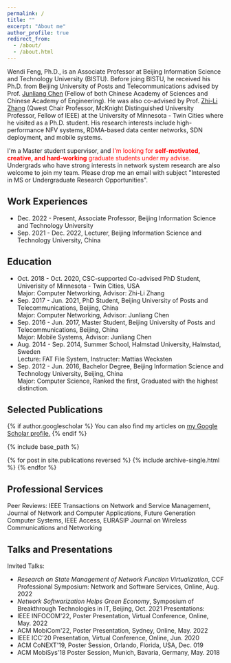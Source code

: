 ```yaml
---
permalink: /
title: ""
excerpt: "About me"
author_profile: true
redirect_from: 
  - /about/
  - /about.html
---
```


Wendi Feng, Ph.D., is an Associate Professor at Beijing Information Science and Technology University (BISTU). Before joing BISTU, he received his Ph.D. from Beijing University of Posts and Telecommunications advised by Prof. [Junliang Chen](https://teacher.bupt.edu.cn/chenjunliang/en/index.htm) (Fellow of both Chinese Academy of Sciences and Chinese Academy of Engineering). He was also co-advised by Prof. [Zhi-Li Zhang](https://www-users.cs.umn.edu/~zhang089/) (Qwest Chair Professor, McKnight Distinguished University Professor, Fellow of IEEE) at the University of Minnesota - Twin Cities where he visited as a Ph.D. student. His research interests include high-performance NFV systems, RDMA-based data center networks, SDN deployment, and mobile systems.

I'm a Master student supervisor, and <span style="color:red">I'm looking for **self-motivated, creative, and hard-working** graduate students under my advise.</span> Undergrads who have strong interests in network system research are also welcome to join my team. Please drop me an email with subject "Interested in MS or Undergraduate Research Opportunities".


Work Experiences
---
- Dec. 2022 - Present, Associate Professor, Beijing Information Science and Technology University
- Sep. 2021 - Dec. 2022, Lecturer, Beijing Information Science and Technology University, China


Education
---
- Oct. 2018 - Oct. 2020, CSC-supported Co-advised PhD Student, Univerisity of Minnesota - Twin Cities, USA<br>
  Major: Computer Networking, Advisor: Zhi-Li Zhang
- Sep. 2017 - Jun. 2021, PhD Student, Beijing University of Posts and Telecommunications, Beijing, China<br>
  Major: Computer Networking, Advisor: Junliang Chen
- Sep. 2016 - Jun. 2017, Master Student, Beijing University of Posts and Telecommunications, Beijing, China<br>
  Major: Mobile Systems, Advisor: Junliang Chen
- Aug. 2014 - Sep. 2014, Summer School, Halmstad University, Halmstad, Sweden<br>
  Lecture: FAT File System, Instructer: Mattias Wecksten
- Sep. 2012 - Jun. 2016, Bachelor Degree, Beijing Information Science and Technology University, Beijing, China<br>
  Major: Computer Science, Ranked the first, Graduated with the highest distinction.


Selected Publications
---

{% if author.googlescholar %}
  You can also find my articles on <u><a href="{{author.googlescholar}}">my Google Scholar profile</a>.</u>
{% endif %}

{% include base_path %}

{% for post in site.publications reversed %}
  {% include archive-single.html %}
{% endfor %}





Professional Services
---
Peer Reviews: IEEE Transactions on Network and Service Management, Journal of Network and Computer Applications, Future Generation Computer Systems, IEEE Access, EURASIP Journal on Wireless Communications and Networking


Talks and Presentations
---
Invited Talks: 
- *Research on State Management of Network Function Virtualization*, CCF Professional Symposium: Network and Software Services, Online, Aug. 2022
- *Network Softwarization Helps Green Economy*, Symposium of Breakthrough Technologies in IT, Beijing, Oct. 2021
Presentations:
- IEEE INFOCOM'22, Poster Presentation, Virtual Conference, Online, May. 2022
- ACM MobiCom'22, Poster Presentation, Sydney, Online, May. 2022
- IEEE ICC'20 Presentation, Virtual Conference, Online, Jun. 2020
- ACM CoNEXT'19, Poster Session, Orlando, Florida, USA, Dec. 019
- ACM MobiSys'18 Poster Session, Munich, Bavaria, Germany, May. 2018




